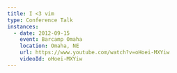 ```yaml
---
title: I <3 vim
type: Conference Talk
instances:
  - date: 2012-09-15
    event: Barcamp Omaha
    location: Omaha, NE
    url: https://www.youtube.com/watch?v=oHoei-MXYiw
    videoId: oHoei-MXYiw
---
```


